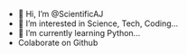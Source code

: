 - 👋 Hi, I’m @ScientificAJ
- 👀 I’m interested in Science, Tech, Coding...
- 🌱 I’m currently learning Python...
-   Colaborate on Github
